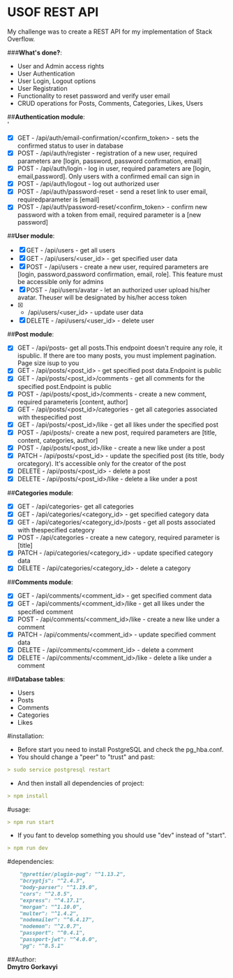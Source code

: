 # USOF REST API

My challenge was to create a REST API for my implementation of Stack Overflow.

###**What's done?**:<br/>

- User and Admin access rights
- User Authentication
- User Login, Logout options
- User Registration
- Functionality to reset password and verify user email
- CRUD operations for Posts, Comments, Categories, Likes, Users

##**Authentication module**:<br/>
'
- [x] GET - /api/auth/email-confirmation/<confirm_token> - sets the confirmed status to user in database
- [x] POST - /api/auth/register - registration of a new user, required parameters are [login, password, password confirmation, email]<br/>
- [x] POST - /api/auth/login - log in user, required parameters are [login, email,password]. Only users with a confirmed email can sign in<br/>
- [x] POST - /api/auth/logout - log out authorized user<br/>
- [x] POST - /api/auth/password-reset - send a reset link to user email, requiredparameter is [email]<br/>
- [x] POST - /api/auth/password-reset/<confirm_token> - confirm new password with a token from email, required parameter is a [new password]<br/>

##**User module**:<br/>

- [x] GET - /api/users - get all users<br/>
- [x] GET - /api/users/<user_id> - get specified user data<br/>
- [x] POST - /api/users - create a new user, required parameters are [login, password,password confirmation, email, role]. This feature must be accessible only for admins<br/>
- [x] POST - /api/users/avatar - let an authorized user upload his/her avatar. Theuser will be designated by his/her access token<br/>
- [x] - /api/users/<user_id> - update user data<br/>
- [x] DELETE - /api/users/<user_id> - delete user<br/>

##**Post module**:<br/>

- [x] GET - /api/posts- get all posts.This endpoint doesn't require any role, it ispublic. If there are too many posts, you must implement pagination. Page size isup to you<br/>
- [x] GET - /api/posts/<post_id> - get specified post data.Endpoint is public<br/>
- [x] GET - /api/posts/<post_id>/comments - get all comments for the specified post.Endpoint is public<br/>
- [x] POST - /api/posts/<post_id>/comments - create a new comment, required parameteris [content, author]<br/>
- [x] GET - /api/posts/<post_id>/categories - get all categories associated with thespecified post<br/>
- [x] GET - /api/posts/<post_id>/like - get all likes under the specified post<br/>
- [x] POST - /api/posts/- create a new post, required parameters are [title, content, categories, author]<br/>
- [x] POST - /api/posts/<post_id>/like - create a new like under a post<br/>
- [x] PATCH - /api/posts/<post_id> - update the specified post (its title, body orcategory). It's accessible only for the creator of the post<br/>
- [x] DELETE - /api/posts/<post_id> - delete a post<br/>
- [x] DELETE - /api/posts/<post_id>/like - delete a like under a post<br/>

##**Categories module**:<br/>

- [x] GET - /api/categories- get all categories<br/>
- [x] GET - /api/categories/<category_id> - get specified category data<br/>
- [x] GET - /api/categories/<category_id>/posts - get all posts associated with thespecified category<br/>
- [x] POST - /api/categories - create a new category, required parameter is [title]<br/>
- [x] PATCH - /api/categories/<category_id> - update specified category data<br/>
- [x] DELETE - /api/categories/<category_id> - delete a category<br/>

##**Comments module**:<br/>

- [x] GET - /api/comments/<comment_id> - get specified comment data<br/>
- [x] GET - /api/comments/<comment_id>/like - get all likes under the specified comment<br/>
- [x] POST - /api/comments/<comment_id>/like - create a new like under a comment<br/>
- [x] PATCH - /api/comments/<comment_id> - update specified comment data<br/>
- [x] DELETE - /api/comments/<comment_id> - delete a comment<br/>
- [x] DELETE - /api/comments/<comment_id>/like - delete a like under a comment<br/>

##**Database tables**:<br/>

- Users<br/>
- Posts<br/>
- Comments<br/>
- Categories<br/>
- Likes<br/>

#installation:

- Before start you need to install PostgreSQL and check the pg_hba.conf.
- You should change a "peer" to "trust" and past:

```md
> sudo service postgresql restart
```

- And then install all dependencies of project:

```md
> npm install
```

#usage:

```md
> npm run start
```

- If you fant to develop something you should use "dev" instead of "start".

```md
> npm run dev
```

#dependencies:<br/>

```md
    "@prettier/plugin-pug": "^1.13.2",
    "bcryptjs": "^2.4.3",
    "body-parser": "^1.19.0",
    "cors": "^2.8.5",
    "express": "^4.17.1",
    "morgan": "^1.10.0",
    "multer": "^1.4.2",
    "nodemailer": "^6.4.17",
    "nodemon": "^2.0.7",
    "passport": "^0.4.1",
    "passport-jwt": "^4.0.0",
    "pg": "^8.5.1"
```

##Author:<br/>
**Dmytro Gorkavyi**
